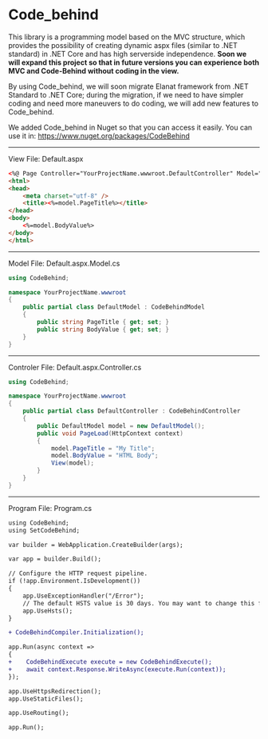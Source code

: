 # Code_behind
This library is a programming model based on the MVC structure, which provides the possibility of creating dynamic aspx files (similar to .NET standard) in .NET Core and has high serverside independence.
<b>Soon we will expand this project so that in future versions you can experience both MVC and Code-Behind without coding in the view.</b>

By using Code_behind, we will soon migrate Elanat framework from .NET Standard to .NET Core; during the migration, if we need to have simpler coding and need more maneuvers to do coding, we will add new features to Code_behind.

We added Code_behind in Nuget so that you can access it easily.
You can use it in:
https://www.nuget.org/packages/CodeBehind

------------------------------------------
View File: Default.aspx
```html
<%@ Page Controller="YourProjectName.wwwroot.DefaultController" Model="YourProjectName.wwwroot.DefaultModel" %><!DOCTYPE html>
<html>
<head>
    <meta charset="utf-8" />
    <title><%=model.PageTitle%></title>
</head>
<body>
    <%=model.BodyValue%>
</body>
</html>
```

------------------------------------------
Model File: Default.aspx.Model.cs
```csharp
using CodeBehind;

namespace YourProjectName.wwwroot
{
    public partial class DefaultModel : CodeBehindModel
    {
        public string PageTitle { get; set; }
        public string BodyValue { get; set; }
    }
}
```

------------------------------------------
Controler File: Default.aspx.Controller.cs
```csharp
using CodeBehind;

namespace YourProjectName.wwwroot
{
    public partial class DefaultController : CodeBehindController
    {
        public DefaultModel model = new DefaultModel();
        public void PageLoad(HttpContext context)
        {
            model.PageTitle = "My Title";
            model.BodyValue = "HTML Body";
            View(model);
        }
    }
}
```

------------------------------------------
Program File: Program.cs
```diff
using CodeBehind;
using SetCodeBehind;

var builder = WebApplication.CreateBuilder(args);

var app = builder.Build();

// Configure the HTTP request pipeline.
if (!app.Environment.IsDevelopment())
{
    app.UseExceptionHandler("/Error");
    // The default HSTS value is 30 days. You may want to change this for production scenarios, see https://aka.ms/aspnetcore-hsts.
    app.UseHsts();
}

+ CodeBehindCompiler.Initialization();

app.Run(async context =>
{
+    CodeBehindExecute execute = new CodeBehindExecute();
+    await context.Response.WriteAsync(execute.Run(context));
});

app.UseHttpsRedirection();
app.UseStaticFiles();

app.UseRouting();

app.Run();
```
